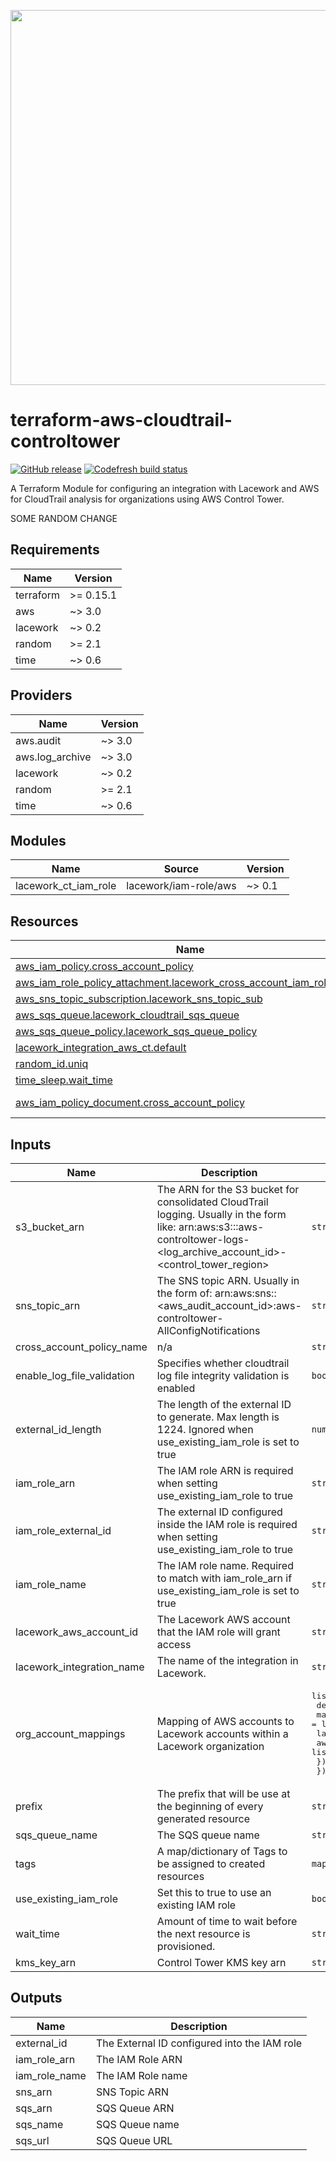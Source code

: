 <a href="https://lacework.com"><img src="https://techally-content.s3-us-west-1.amazonaws.com/public-content/lacework_logo_full.png" width="600"></a>

# terraform-aws-cloudtrail-controltower

[![GitHub release](https://img.shields.io/github/release/lacework/terraform-aws-cloudtrail-controltower.svg)](https://github.com/lacework/terraform-aws-cloudtrail-controltower/releases/)
[![Codefresh build status]( https://g.codefresh.io/api/badges/pipeline/lacework/terraform-modules%2Ftest-compatibility?type=cf-1&key=eyJhbGciOiJIUzI1NiJ9.NWVmNTAxOGU4Y2FjOGQzYTkxYjg3ZDEx.RJ3DEzWmBXrJX7m38iExJ_ntGv4_Ip8VTa-an8gBwBo)]( https://g.codefresh.io/pipelines/edit/new/builds?id=607e25e6728f5a6fba30431b&pipeline=test-compatibility&projects=terraform-modules&projectId=607db54b728f5a5f8930405d)

A Terraform Module for configuring an integration with Lacework and AWS for CloudTrail analysis for organizations using AWS Control Tower.


SOME RANDOM CHANGE


## Requirements

| Name | Version |
|------|---------|
| terraform | >= 0.15.1 |
| aws | ~> 3.0 |
| lacework | ~> 0.2 |
| random | >= 2.1 |
| time | ~> 0.6 |

## Providers

| Name | Version |
|------|---------|
| aws.audit | ~> 3.0 |
| aws.log\_archive | ~> 3.0 |
| lacework | ~> 0.2 |
| random | >= 2.1 |
| time | ~> 0.6 |

## Modules

| Name | Source | Version |
|------|--------|---------|
| lacework\_ct\_iam\_role | lacework/iam-role/aws | ~> 0.1 |

## Resources

| Name | Type |
|------|------|
| [aws_iam_policy.cross_account_policy](https://registry.terraform.io/providers/hashicorp/aws/latest/docs/resources/iam_policy) | resource |
| [aws_iam_role_policy_attachment.lacework_cross_account_iam_role_policy](https://registry.terraform.io/providers/hashicorp/aws/latest/docs/resources/iam_role_policy_attachment) | resource |
| [aws_sns_topic_subscription.lacework_sns_topic_sub](https://registry.terraform.io/providers/hashicorp/aws/latest/docs/resources/sns_topic_subscription) | resource |
| [aws_sqs_queue.lacework_cloudtrail_sqs_queue](https://registry.terraform.io/providers/hashicorp/aws/latest/docs/resources/sqs_queue) | resource |
| [aws_sqs_queue_policy.lacework_sqs_queue_policy](https://registry.terraform.io/providers/hashicorp/aws/latest/docs/resources/sqs_queue_policy) | resource |
| [lacework_integration_aws_ct.default](https://registry.terraform.io/providers/lacework/lacework/latest/docs/resources/integration_aws_ct) | resource |
| [random_id.uniq](https://registry.terraform.io/providers/hashicorp/random/latest/docs/resources/id) | resource |
| [time_sleep.wait_time](https://registry.terraform.io/providers/hashicorp/time/latest/docs/resources/sleep) | resource |
| [aws_iam_policy_document.cross_account_policy](https://registry.terraform.io/providers/hashicorp/aws/latest/docs/data-sources/iam_policy_document) | data source |

## Inputs

| Name | Description | Type | Default | Required |
|------|-------------|------|---------|:--------:|
| s3\_bucket\_arn | The ARN for the  S3 bucket for consolidated CloudTrail logging. Usually in the form like: arn:aws:s3:::aws-controltower-logs-<log\_archive\_account\_id>-<control\_tower\_region> | `string` | n/a | yes |
| sns\_topic\_arn | The SNS topic ARN. Usually in the form of: arn:aws:sns:<control-tower-region>:<aws\_audit\_account\_id>:aws-controltower-AllConfigNotifications | `string` | n/a | yes |
| cross\_account\_policy\_name | n/a | `string` | `""` | no |
| enable\_log\_file\_validation | Specifies whether cloudtrail log file integrity validation is enabled | `bool` | `false` | no |
| external\_id\_length | The length of the external ID to generate. Max length is 1224. Ignored when use\_existing\_iam\_role is set to true | `number` | `16` | no |
| iam\_role\_arn | The IAM role ARN is required when setting use\_existing\_iam\_role to true | `string` | `""` | no |
| iam\_role\_external\_id | The external ID configured inside the IAM role is required when setting use\_existing\_iam\_role to true | `string` | `""` | no |
| iam\_role\_name | The IAM role name. Required to match with iam\_role\_arn if use\_existing\_iam\_role is set to true | `string` | `""` | no |
| lacework\_aws\_account\_id | The Lacework AWS account that the IAM role will grant access | `string` | `"434813966438"` | no |
| lacework\_integration\_name | The name of the integration in Lacework. | `string` | `"TF cloudtrail"` | no |
| org\_account\_mappings | Mapping of AWS accounts to Lacework accounts within a Lacework organization | <pre>list(object({<br>    default_lacework_account = string<br>    mapping = list(object({<br>      lacework_account = string<br>      aws_accounts     = list(string)<br>    }))<br>  }))</pre> | `[]` | no |
| prefix | The prefix that will be use at the beginning of every generated resource | `string` | `"lacework-ct"` | no |
| sqs\_queue\_name | The SQS queue name | `string` | `""` | no |
| tags | A map/dictionary of Tags to be assigned to created resources | `map(string)` | `{}` | no |
| use\_existing\_iam\_role | Set this to true to use an existing IAM role | `bool` | `false` | no |
| wait\_time | Amount of time to wait before the next resource is provisioned. | `string` | `"10s"` | no |
| kms\_key\_arn | Control Tower KMS key arn | `string` | `""` | no |


## Outputs

| Name | Description |
|------|-------------|
| external\_id | The External ID configured into the IAM role |
| iam\_role\_arn | The IAM Role ARN |
| iam\_role\_name | The IAM Role name |
| sns\_arn | SNS Topic ARN |
| sqs\_arn | SQS Queue ARN |
| sqs\_name | SQS Queue name |
| sqs\_url | SQS Queue URL |
